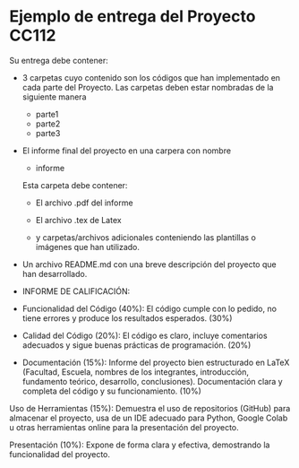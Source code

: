 # Ejemplo de entrega del Proyecto CC112
Su entrega debe contener:
* 3 carpetas cuyo contenido son los códigos que han  implementado en cada parte del Proyecto.
  Las carpetas deben estar nombradas de la siguiente manera

  - parte1
  - parte2
  - parte3

* El informe final del proyecto en una carpera con nombre

  - informe
 
  Esta carpeta debe contener:

  - El archivo .pdf del informe

  - El archivo .tex de Latex

  - y carpetas/archivos adicionales conteniendo  las plantillas o imágenes que han utilizado.

* Un archivo README.md con una breve descripción del proyecto que han desarrollado.

* INFORME DE CALIFICACIÓN:
  
* Funcionalidad del Código (40%): El código cumple con lo pedido, no tiene errores y produce los resultados esperados. (30%)

* Calidad del Código (20%): El código es claro, incluye comentarios adecuados y sigue buenas prácticas de programación. (20%)

* Documentación (15%): Informe del proyecto bien estructurado en LaTeX (Facultad, Escuela, nombres de los integrantes, introducción, fundamento teórico, desarrollo, conclusiones). Documentación clara y completa del código y su funcionamiento. (10%)

Uso de Herramientas (15%): Demuestra el uso de repositorios (GitHub) para almacenar el proyecto, usa de un IDE adecuado para Python, Google Colab u otras herramientas online para la presentación del proyecto.

Presentación (10%): Expone de forma clara y efectiva, demostrando la funcionalidad del proyecto.
